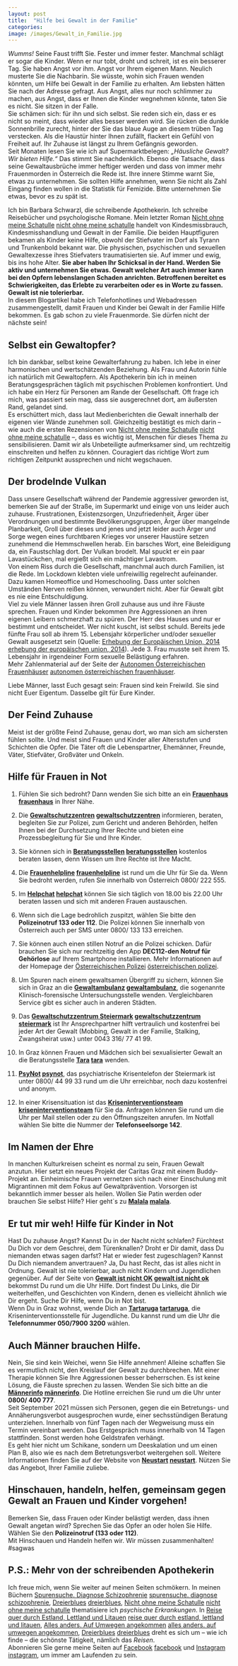 ```yaml
---
layout: post
title:  "Hilfe bei Gewalt in der Familie"
categories: 
image: /images/Gewalt_in_Familie.jpg
---
```



*Wumms!* Seine Faust trifft Sie. Fester und immer fester. Manchmal schlägt er sogar die Kinder. Wenn er nur tobt, droht und schreit, ist es ein besserer Tag. Sie haben Angst vor ihm. Angst vor Ihrem eigenen Mann. Neulich musterte Sie die Nachbarin. Sie wüsste, wohin sich Frauen wenden könnten, um Hilfe bei Gewalt in der Familie zu erhalten. Am liebsten hätten Sie nach der Adresse gefragt. Aus Angst, alles nur noch schlimmer zu machen, aus Angst, dass er Ihnen die Kinder wegnehmen könnte, taten Sie es nicht. Sie sitzen in der Falle. <br>
Sie schämen sich: für ihn und sich selbst. Sie reden sich ein, dass er es nicht so meint, dass wieder alles besser werden wird. Sie rücken die dunkle Sonnenbrille zurecht, hinter der Sie das blaue Auge an diesem trüben Tag verstecken. Als die Haustür hinter Ihnen zufällt, flackert ein Gefühl von Freiheit auf. Ihr Zuhause ist längst zu Ihrem Gefängnis geworden. <br>
Seit Monaten lesen Sie wie ich auf Supermarktbelegen: *„Häusliche Gewalt? Wir bieten Hilfe.“* Das stimmt Sie nachdenklich. Ebenso die Tatsache, dass seine Gewaltausbrüche immer heftiger werden und dass von immer mehr Frauenmorden in Österreich die Rede ist. Ihre innere Stimme warnt Sie, etwas zu unternehmen. Sie sollten Hilfe annehmen, wenn Sie nicht als Zahl Eingang finden wollen in die Statistik für Femizide. Bitte unternehmen Sie etwas, bevor es zu spät ist. <br>

Ich bin Barbara Schwarzl, die schreibende Apothekerin. Ich schreibe Reisebücher und psychologische Romane. Mein letzter Roman [Nicht ohne meine Schatulle] [nicht ohne meine schatulle] handelt von Kindesmissbrauch, Kindesmisshandlung und Gewalt in der Familie. Die beiden Hauptfiguren bekamen als Kinder keine Hilfe, obwohl der Stiefvater im Dorf als Tyrann und Trunkenbold bekannt war. Die physischen, psychischen und sexuellen Gewaltexzesse ihres Stiefvaters traumatisierten sie. Auf immer und ewig, bis ins hohe Alter.
**Sie aber haben Ihr Schicksal in der Hand. Werden Sie aktiv und unternehmen Sie etwas. Gewalt welcher Art auch immer kann bei den Opfern lebenslangen Schaden anrichten. Betroffenen bereitet es Schwierigkeiten, das Erlebte zu verarbeiten oder es in Worte zu fassen. Gewalt ist nie tolerierbar.** <br>
In diesem Blogartikel habe ich Telefonhotlines und Webadressen zusammengestellt, damit Frauen und Kinder bei Gewalt in der Familie Hilfe bekommen. Es gab schon zu viele Frauenmorde. Sie dürfen nicht der nächste sein! <br>


## Selbst ein Gewaltopfer?

Ich bin dankbar, selbst keine Gewalterfahrung zu haben. Ich lebe in einer harmonischen und wertschätzenden Beziehung. Als Frau und Autorin fühle ich natürlich mit Gewaltopfern. Als Apothekerin bin ich in meinen Beratungsgesprächen täglich mit psychischen Problemen konfrontiert. Und ich habe ein Herz für Personen am Rande der Gesellschaft. Oft frage ich mich, was passiert sein mag, dass sie ausgerechnet dort, am äußersten Rand, gelandet sind. <br>
Es erschüttert mich, dass laut Medienberichten die Gewalt innerhalb der eigenen vier Wände zunehmen soll. Gleichzeitig bestätigt es mich darin – wie auch die ersten Rezensionen von [Nicht ohne meine Schatulle] [nicht ohne meine schatulle] –, dass es wichtig ist, Menschen für dieses Thema zu sensibilisieren. Damit wir als Unbeteiligte aufmerksamer sind, um rechtzeitig einschreiten und helfen zu können. Couragiert das richtige Wort zum richtigen Zeitpunkt aussprechen und nicht wegschauen.<br>


## Der brodelnde Vulkan

Dass unsere Gesellschaft während der Pandemie aggressiver geworden ist, bemerken Sie auf der Straße, im Supermarkt und einige von uns leider auch zuhause. Frustrationen, Existenzsorgen, Unzufriedenheit, Ärger über Verordnungen und bestimmte Bevölkerungsgruppen, Ärger über mangelnde Planbarkeit, Groll über dieses und jenes und jetzt leider auch Ärger und Sorge wegen eines furchtbaren Krieges vor unserer Haustüre setzen zunehmend die Hemmschwellen herab. Ein barsches Wort, eine Beleidigung da, ein Faustschlag dort. Der Vulkan brodelt. Mal spuckt er ein paar Lavastückchen, mal ergießt sich ein mächtiger Lavastrom. <br>
Von einem Riss durch die Gesellschaft, manchmal auch durch Familien, ist die Rede. Im Lockdown klebten viele unfreiwillig regelrecht aufeinander. Dazu kamen Homeoffice und Homeschooling. Dass unter solchen Umständen Nerven reißen können, verwundert nicht. Aber für Gewalt gibt es nie eine Entschuldigung. <br>
Viel zu viele Männer lassen ihren Groll zuhause aus und ihre Fäuste sprechen. Frauen und Kinder bekommen ihre Aggressionen an ihren eigenen Leibern schmerzhaft zu spüren. Der Herr des Hauses und nur er bestimmt und entscheidet. Wer nicht kuscht, ist selbst schuld.
Bereits jede fünfte Frau soll ab ihrem 15. Lebensjahr körperlicher und/oder sexueller Gewalt ausgesetzt sein (Quelle: [Erhebung der Europäischen Union, 2014] [erhebung der europäischen union, 2014]). Jede 3. Frau musste seit ihrem 15. Lebensjahr in irgendeiner Form sexuelle Belästigung erfahren. <br>
Mehr Zahlenmaterial auf der Seite der [Autonomen Österreichischen Frauenhäuser] [autonomen österreichischen frauenhäuser]. <br>

Liebe Männer, lasst Euch gesagt sein: Frauen sind kein Freiwild. Sie sind nicht Euer Eigentum. Dasselbe gilt für Eure Kinder.


## Der Feind Zuhause

Meist ist der größte Feind Zuhause, genau dort, wo man sich am sichersten fühlen sollte. Und meist sind Frauen und Kinder aller Altersstufen und Schichten die Opfer. Die Täter oft die Lebenspartner, Ehemänner, Freunde, Väter, Stiefväter, Großväter und Onkeln.

## Hilfe für Frauen in Not

1. Fühlen Sie sich bedroht? Dann wenden Sie sich bitte an ein **[Frauenhaus] [frauenhaus]** in Ihrer Nähe.

2. Die **[Gewaltschutzzentren] [gewaltschutzzentren]** informieren, beraten, begleiten Sie zur Polizei, zum Gericht und anderen Behörden, helfen Ihnen bei der Durchsetzung Ihrer Rechte und bieten eine Prozessbegleitung für Sie und Ihre Kinder.

3. Sie können sich in **[Beratungsstellen] [beratungsstellen]** kostenlos beraten lassen, denn Wissen um Ihre Rechte ist Ihre Macht.

4. Die **[Frauenhelpline] [frauenhelpline]** ist rund um die Uhr für Sie da. Wenn Sie bedroht werden, rufen Sie innerhalb von Österreich 0800/ 222 555.

5. Im **[Helpchat] [helpchat]** können Sie sich täglich von 18.00 bis 22.00 Uhr beraten lassen und sich mit anderen Frauen austauschen.

6. Wenn sich die Lage bedrohlich zuspitzt, wählen Sie bitte den **Polizeinotruf 133 oder 112**. Die Polizei können Sie innerhalb von Österreich auch per SMS unter 0800/ 133 133 erreichen.

7. Sie können auch einen stillen Notruf an die Polizei schicken. Dafür brauchen Sie sich nur rechtzeitig den App **DEC112-den Notruf für Gehörlose** auf Ihrem Smartphone installieren. Mehr Informationen auf der Homepage der [Österreichischen Polizei] [österreichischen polizei].

8. Um Spuren nach einem gewaltsamen Übergriff zu sichern, können Sie sich in Graz an die **[Gewaltambulanz] [gewaltambulanz]**, die sogenannte Klinisch-forensische Untersuchungsstelle wenden. Vergleichbaren Service gibt es sicher auch in anderen Städten.

9. Das **[Gewaltschutzzentrum Steiermark] [gewaltschutzzentrum steiermark]** ist Ihr Ansprechpartner hilft vertraulich und kostenfrei bei jeder Art der Gewalt (Mobbing, Gewalt in der Familie, Stalking, Zwangsheirat usw.) unter 0043 316/ 77 41 99. 

10. In Graz können Frauen und Mädchen sich bei sexualisierter Gewalt an die Beratungsstelle **[Tara] [tara]** wenden.

11. **[PsyNot] [psynot]**, das psychiatrische Krisentelefon der Steiermark ist unter 0800/ 44 99 33 rund um die Uhr erreichbar, noch dazu kostenfrei und anonym.

12. In einer Krisensituation ist das **[Kriseninterventionsteam] [kriseninterventionsteam]** für Sie da. Anfragen können Sie rund um die Uhr per Mail stellen oder zu den Öffnungszeiten anrufen. Im Notfall wählen Sie bitte die Nummer der **Telefonseelsorge 142**.


## Im Namen der Ehre

In manchen Kulturkreisen scheint es normal zu sein, Frauen Gewalt anzutun. Hier setzt ein neues Projekt der Caritas Graz mit einem Buddy-Projekt an. Einheimische Frauen vernetzen sich nach einer Einschulung mit Migrantinnen mit dem Fokus auf Gewaltprävention. Vorsorgen ist bekanntlich immer besser als heilen. Wollen Sie Patin werden oder brauchen Sie selbst Hilfe? Hier geht`s zu **[Malala] [malala]**.


## Er tut mir weh! Hilfe für Kinder in Not

Hast Du zuhause Angst? Kannst Du in der Nacht nicht schlafen? Fürchtest Du Dich vor dem Geschrei, dem Türenknallen? Droht er Dir damit, dass Du niemanden etwas sagen darfst? Hat er wieder fest zugeschlagen? Kannst Du Dich niemandem anvertrauen?
Ja, Du hast Recht, das ist alles nicht in Ordnung. Gewalt ist nie tolerierbar, auch nicht Kindern und Jugendlichen gegenüber. Auf der Seite von **[Gewalt ist nicht OK] [gewalt ist nicht ok]** bekommst Du rund um die Uhr Hilfe. Dort findest Du Links, die Dir weiterhelfen, und Geschichten von Kindern, denen es vielleicht ähnlich wie Dir ergeht. Suche Dir Hilfe, wenn Du in Not bist. <br>
Wenn Du in Graz wohnst, wende Dich an **[Tartaruga] [tartaruga]**, die Kriseninterventionsstelle für Jugendliche. Du kannst rund um die Uhr die **Telefonnummer 050/7900 3200** wählen.


## Auch Männer brauchen Hilfe.

Nein, Sie sind kein Weichei, wenn Sie Hilfe annehmen! Alleine schaffen Sie es vermutlich nicht, den Kreislauf der Gewalt zu durchbrechen. Mit einer Therapie können Sie Ihre Aggressionen besser beherrschen. Es ist keine Lösung, die Fäuste sprechen zu lassen. Wenden Sie sich bitte an die **[Männerinfo] [männerinfo]**. Die Hotline erreichen Sie rund um die Uhr unter **0800/ 400 777**. <br>
Seit September 2021 müssen sich Personen, gegen die ein Betretungs- und Annäherungsverbot ausgesprochen wurde, einer sechsstündigen Beratung unterziehen. Innerhalb von fünf Tagen nach der Wegweisung muss ein Termin vereinbart werden. Das Erstgespräch muss innerhalb von 14 Tagen stattfinden. Sonst werden hohe Geldstrafen verhängt. <br>
Es geht hier nicht um Schikane, sondern um Deeskalation und um einen Plan B, also wie es nach dem Betretungsverbot weitergehen soll.
Weitere Informationen finden Sie auf der Website von **[Neustart] [neustart]**. Nützen Sie das Angebot, Ihrer Familie zuliebe.


## Hinschauen, handeln, helfen, gemeinsam gegen Gewalt an Frauen und Kinder vorgehen!

Bemerken Sie, dass Frauen oder Kinder belästigt werden, dass ihnen Gewalt angetan wird? Sprechen Sie das Opfer an oder holen Sie Hilfe. Wählen Sie den **Polizeinotruf (133 oder 112)**. <br>
Mit Hinschauen und Handeln helfen wir. Wir müssen zusammenhalten! #sagwas 


## P.S.: Mehr von der schreibenden Apothekerin

Ich freue mich, wenn Sie weiter auf meinen Seiten schmökern. In meinen Büchern [Spurensuche. Diagnose Schizophrenie] [spurensuche. diagnose schizophrenie], [Dreierblues] [dreierblues], [Nicht ohne meine Schatulle] [nicht ohne meine schatulle] thematisiere ich *psychische Erkrankungen*. In [Reise quer durch Estland, Lettland und Litauen] [reise quer durch estland, lettland und litauen], [Alles anders. Auf Umwegen angekommen] [alles anders. auf umwegen angekommen], [Dreierblues] [dreierblues] dreht es sich um – wie ich finde – die schönste Tätigkeit, nämlich das *Reisen*. <br>
Abonnieren Sie gerne meine Seiten auf [Facebook] [facebook] und [Instagram] [instagram], um immer am Laufenden zu sein.


[erhebung der europäischen union, 2014]: https://fra.europa.eu/de/publications-and-resources/data-and-maps/gewalt-gegen-frauen-eine-eu-weite-erhebung

[autonomen österreichischen frauenhäuser]: https://www.aoef.at/index.php/zahlen-und-daten

[frauenhaus]: https://www.aoef.at/index.php/frauenhaeuser2

[gewaltschutzzentren]: https://www.aoef.at/index.php/gewaltschutzzentren

[beratungsstellen]: https://www.aoef.at/index.php/beratungsstellen

[frauenhelpline]:  http://www.frauenhelpline.at/

[helpchat]: https://www.haltdergewalt.at/

[gewalt ist nicht ok]: https://www.gewalt-ist-nie-ok.at/de

[österreichischen polizei]: https://www.polizei.gv.at/alle/notrufe_gehoerlose.aspx

[gewaltschutzzentrum steiermark]: https://www.gewaltschutzzentrum-steiermark.at/

[psynot]: https://psynot-stmk.at/

[malala]: https://www.caritas-steiermark.at/malalapatenschaften

[männerinfo]: https://www.maennerinfo.at/

[neustart]: https://www.neustart.at/gewaltpraevention/#:~:text=NEUSTART%20ist%20in%20f%C3%BCnf%20Bundesl%C3%A4ndern,14%20Tagen%20ab%20Kontaktaufnahme%20stattfinden.

[gewaltambulanz]: https://gerichtsmedizin.medunigraz.at/gewaltambulanz

[tara]: https://www.taraweb.at/

[kriseninterventionsteam]: https://kriseninterventionszentrum.at/kontakt/kontakt-und-beratung/#:~:text=In%20dringenden%20F%C3%A4llen%20au%C3%9Ferhalb%20unserer,unter%2001%2F313%2030%20wenden.

[tartaruga]: https://jaw.or.at/ueber-uns/standorte/einrichtung/s/tartaruga/



[spurensuche. diagnose schizophrenie]: https://barbaraschwarzl.com/spurensuche-diagnose-schizophrenie/
[dreierblues]: https://barbaraschwarzl.com/dreierblues/
[nicht ohne meine schatulle]: https://barbaraschwarzl.com/nicht-ohne-meine-schatulle/ 
[reise quer durch estland, lettland und litauen]: https://barbaraschwarzl.com/reise-quer-durch-estland-lettland-und-litauen/
[alles anders. auf umwegen angekommen]: https://barbaraschwarzl.com/alles-anders-auf-umwegen-angekommen/
[facebook]: https://www.facebook.com/schreibendeApothekerin
[twitter]: https://twitter.com/BuchSchwarzl
[instagram]: https://www.instagram.com/schreibendeapothekerin/

